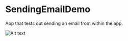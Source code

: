 # SendingEmailDemo
App that tests out sending an email from within the app.

![Alt text](http://i.imgur.com/zCgkiPI.png)

